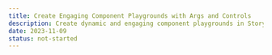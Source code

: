 ```yaml
---
title: Create Engaging Component Playgrounds with Args and Controls
description: Create dynamic and engaging component playgrounds in Storybook with Args and Controls. Learn how these powerful tools create an engaging and interactive documentation experience.
date: 2023-11-09
status: not-started
---
```

